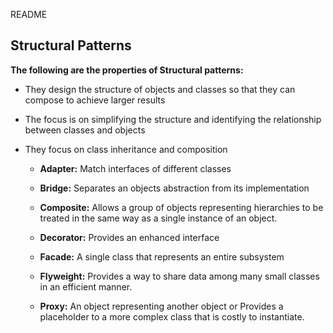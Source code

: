 README

## Structural Patterns

**The following are the properties of Structural patterns:**
+ They design the structure of objects and classes so that they can compose to achieve larger results
+ The focus is on simplifying the structure and identifying the relationship between classes and objects
+ They focus on class inheritance and composition


  + **Adapter:** Match interfaces of different classes

  + **Bridge:** Separates an objects abstraction from its implementation

  + **Composite:** Allows a group of objects representing hierarchies to be treated in the same way as a single instance of an object.

  + **Decorator:** Provides an enhanced interface

  + **Facade:** A single class that represents an entire subsystem

  + **Flyweight:** Provides a way to share data among many small classes in an efficient manner.

  + **Proxy:** An object representing another object or Provides a placeholder to a more complex class that is costly to instantiate.
